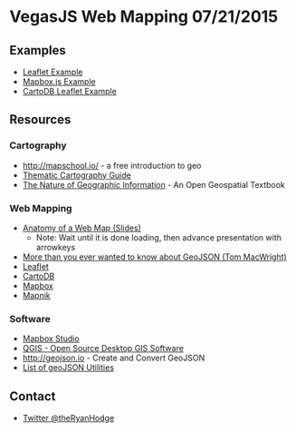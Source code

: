 # VegasJS Web Mapping 07/21/2015

## Examples
- [Leaflet Example](http://ryanjhodge.github.io/vegasjs-web-mapping/leaflet-example.html)
- [Mapbox.js Example](http://ryanjhodge.github.io/vegasjs-web-mapping/mapbox.js-example.html)
- [CartoDB Leaflet Example](http://cartodb.github.io/cartodb.js/examples/leaflet.html)

## Resources
### Cartography
- http://mapschool.io/ - a free introduction to geo
- [Thematic Cartography Guide](http://axismaps.github.io/thematic-cartography/)
- [The Nature of Geographic Information](https://www.e-education.psu.edu/geog482spring2/node/1672) - An Open Geospatial Textbook

### Web Mapping
- [Anatomy of a Web Map (Slides)](http://maptime.io/anatomy-of-a-web-map/#0)
  - Note: Wait until it is done loading, then advance presentation with arrowkeys
- [More than you ever wanted to know about GeoJSON (Tom MacWright)](http://www.macwright.org/2015/03/23/geojson-second-bite.html)
- [Leaflet](http://leafletjs.com/)
- [CartoDB](https://cartodb.com/)
- [Mapbox](https://www.mapbox.com/)
- [Mapnik](http://mapnik.org/)

### Software
- [Mapbox Studio](https://www.mapbox.com/mapbox-studio/#win64)
- [QGIS - Open Source Desktop GIS Software](http://qgis.com/)
- http://geojson.io - Create and Convert GeoJSON
- [List of geoJSON Utilities](https://github.com/tmcw/awesome-geojson)

## Contact
- [Twitter @theRyanHodge](https://twitter.com/theRyanHodge)
